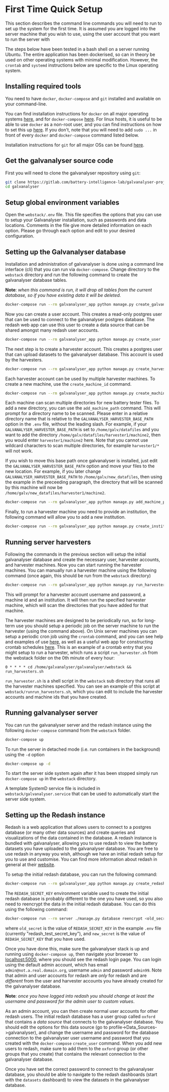 
# First Time Quick Setup

This section describes the command line commands you will need to run to set up the 
system for the first time. It is assumed you are logged into the server machine that you 
wish to use, using the user account that you want to run the server with 

The steps below have been tested in a bash shell on a server running Ubuntu. The entire 
application has been dockerised, so can in theory be used on other operating systems 
with minimal modification. However, the `crontab` and `systemd` instructions below are 
specific to the Linux operating system.

## Installing required tools

You need to have `docker`, `docker-compose` and `git` installed and available on your 
command-line. 

You can find installation instructions for `docker` on all major operating systems 
[here](https://docs.docker.com/engine/install/), and for `docker-compose` 
[here](https://docs.docker.com/compose/install/). For linux hosts, it is useful to be 
able to use `docker` as a non-root user, and you can find instructions on how to set 
this up [here](https://docs.docker.com/engine/install/linux-postinstall/). If you don't, 
note that you will need to add `sudo ...` in front of every `docker` and 
`docker-compose` command listed below.

Installation instructions for `git` for all major OSs can be found 
[here](https://git-scm.com/book/en/v2/Getting-Started-Installing-Git).

## Get the galvanalyser source code

First you will need to clone the galvanalyser repository using `git`:

```bash
git clone https://gitlab.com/battery-intelligence-lab/galvanalyser-project/galvanalyser.git
cd galvanalyser
```

## Setup global environment variables

Open the `webstack/.env` file. This file specifies the options that you can use to setup 
your Galvanalyser installation, such as passwords and data locations. Comments in the 
file give more detailed information on each option. Please go through each option and 
edit to your desired configuration.


## Setting up the Galvanalyser database

Installation and administration of galvanalyser is done using a command line interface 
(cli) that you can run via `docker-compose`. Change directory to the `webstack`
directory and run the following command to create the galvanalyser database tables. 

**Note**: *when this command is run, it will drop all tables from the current database, 
so if you have existing data it will be deleted.*

```bash
docker-compose run --rm galvanalyser_app python manage.py create_galvanalyser_db
```

Now you can create a user account. This creates a read-only postgres user that can be 
used to connect to the galvanalyser postgres database. The redash web app can use this 
user to create a data source that can be shared amongst many redash user accounts. 

```bash
docker-compose run --rm galvanalyser_app python manage.py create_user
```

The next step is to create a harvester account. This creates a postgres user that can 
upload datasets to the galvanalyser database. This account is used by the harvesters. 

```bash
docker-compose run --rm galvanalyser_app python manage.py create_harvester
```

Each harvester account can be used by multiple harvester machines. To create a new 
machine, use the `create_machine_id` command. 

```bash
docker-compose run --rm galvanalyser_app python manage.py create_machine_id
```

Each machine can scan multiple directories for new battery tester files. To add a new 
directory, you can use the `add_machine_path` command. This will prompt for a directory 
name to be scanned. Please enter in a relative directory name that is relative to the
`GALVANALYSER_HARVESTER_BASE_PATH` option in the `.env` file, without the leading slash. 
For example, if your `GALVANALYSER_HARVESTER_BASE_PATH` is set to `/home/galv/datafiles` 
and you want to add the directory `/home/galv/datafiles/harvester1/machine2`, then you 
would enter `harvester1/machine2` here. Note that you cannot use wildcard characters to 
scan multiple directories, for example `harvester1/*` will not work.

If you wish to move this base path once galvanalyser is installed, just edit the 
`GALVANALYSER_HARVESTER_BASE_PATH` option and move your files to the new location. For 
example, if you later change `GALVANALYSER_HARVESTER_BASE_PATH` to 
`/home/galv/new_datafiles`, then using the example in the preceeding paragraph, the 
directory that will be scanned by this machine will now be 
`/home/galv/new_datafiles/harvester1/machine2`.

```bash
docker-compose run --rm galvanalyser_app python manage.py add_machine_path
```

Finally, to run a harvester machine you need to provide an institution, the following 
command will allow you to add a new institution.

```bash
docker-compose run --rm galvanalyser_app python manage.py create_institution
```

## Running server harvesters

Following the commands in the previous section will setup the initial galvanalyser 
database and create the necessary user, harvester accounts, and harvester machines. Now 
you can start running the harvester machines. You can manually run a harvester machine 
using the following command (once again, this should be run from the `webstack` 
directory)

```bash
docker-compose run --rm galvanalyser_app python manage.py run_harvester
```

This will prompt for a harvester account username and password, a machine id and an 
institution. It will then run the specified harvester machine, which will scan the 
directories that you have added for that machine.

The harvester machines are designed to be periodically run, so for long-term use you 
should setup a periodic job on the server machine to run the harvester (using the 
command above). On Unix server machines you can setup a periodic cron job using the 
`crontab` command, and you can see help and examples of use 
[here](https://www.computerhope.com/unix/ucrontab.htm), as well as a useful web app for 
constructing crontab schedules [here](https://crontab.guru/). This is an example of a 
crontab entry that you might setup to run a harvester, which runs a script 
`run_harvester.sh` from the webstack folder on the 0th minute of every hour:

```cron
0 * * * * cd /home/galvanalyser/galvanalyser/webstack && run_harvesters.sh 
```

`run_harvester.sh` is a shell script in the `webstack` sub directory that runs all the 
harvester machines specified. You can see an example of this script at 
`webstack/runrun_harvesters.sh`, which you can edit to include the harvester accounts 
and machine ids that you have created.

## Running galvanalyser server

You can run the galvanalyser server and the redash instance using the following 
`docker-compose` command from the `webstack` folder.

```bash
docker-compose up
```

To run the server in detached mode (i.e. run containers in the background) using the 
`-d` option

```bash
docker-compose up -d
```

To start the server side system again after it has been stopped simply run 
`docker-compose up` in the `webstack` directory.

A template SystemD service file is included in `webstack/galvanalyser.service` that can 
be used to automatically start the server side system.


## Setting up the Redash instance

Redash is a web application that allows users to connect to a postgres database (or many 
other data sources) and create queries and visualizations of the data contained in the 
database. A redash instance is bundled with galvanalyser, allowing you to use redash to 
view the battery datasets you have uploaded to the galvanalyser database. You are free 
to use redash in anyway you wish, although we have an initial redash setup for you to 
use and customise. You can find more information about redash in general at their 
[website](https://redash.io/).

To setup the initial redash database, you can run the following command:

```bash
docker-compose run --rm galvanalyser_app python manage.py create_redash_db
```

The `REDASH_SECRET_KEY` environment variable used to create the initial redash database 
is probably different to the one you have used, so you also need to reencrypt the data 
in the initial redash database. You can do this using the following command:

```bash
docker-compose run --rm server ./manage.py database reencrypt <old_secret> <new_secret>
```

where `old_secret` is the value of `REDASH_SECRET_KEY` in the example `.env` file 
(currently "redash_test_secret_key"), and `new_secret` is the value of 
`REDASH_SECRET_KEY` that you have used.

Once you have done this, make sure the galvanalyser stack is up and running using 
`docker-compose up`, then navigate your browser to [localhost:5000](localhost:5000), 
where you should see the redash login page. You can login using the default admin 
account, which has email `admin@not.a.real.domain.org`, username `admin` and password 
`admin99`. Note that admin and user accounts for redash are *only* for redash and are 
*different* from the user and harvester accounts you have already created for the 
galvanalyser database.

**Note**: *once you have logged into redash you should change at least the username and 
password for the admin user to custom values*.

As an admin account, you can then create normal user accounts for other redash users. 
The initial redash database has a user group called `oxford` that contains a 
*data source* that connects to the galvanalyser database. You should edit the options 
for this data source (go to profile->Data_Sources->galvanalyser), and change the 
username and password for the database connection to the galvanalyser user username and 
password that you created with the `docker-compose` `create_user` command. When you add 
new users to redash, make sure to add them to the `oxford` group (or other groups that 
you create) that contains the relevant connection to the galvanalyser database.

Once you have set the correct password to connect to the galvanalyser database, you 
should be able to navigate to the redash dashboards (start with the `datasets` 
dashboard) to view the datasets in the galvanalyser database.
